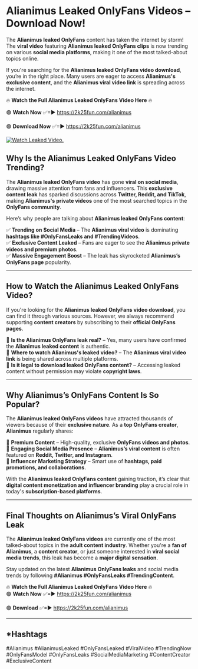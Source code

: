 # Alianimus Leaked OnlyFans Videos – Download Now!

The **Alianimus leaked OnlyFans** content has taken the internet by storm! The **viral video** featuring **Alianimus leaked OnlyFans clips** is now trending on various **social media platforms**, making it one of the most talked-about topics online.  

If you're searching for the **Alianimus leaked OnlyFans video download**, you’re in the right place. Many users are eager to access **Alianimus's exclusive content**, and the **Alianimus viral video link** is spreading across the internet.  

🔥 **Watch the Full Alianimus Leaked OnlyFans Video Here** 🔥  

🟢 **Watch Now** ✅=► https://2k25fun.com/alianimus

🟢 **Download Now** ✅=► https://2k25fun.com/alianimus

[![Watch Leaked Video.](https://miro.medium.com/v2/resize:fit:828/format:webp/1*cilzJN44JGOrTw9NJCrNHA.gif "Watch Leaked Video")](https://2k25fun.com/alianimus)

## **Why Is the Alianimus Leaked OnlyFans Video Trending?**  

The **Alianimus leaked OnlyFans video** has gone **viral on social media**, drawing massive attention from fans and influencers. This **exclusive content leak** has sparked discussions across **Twitter, Reddit, and TikTok**, making **Alianimus's private videos** one of the most searched topics in the **OnlyFans community**.  

Here’s why people are talking about **Alianimus leaked OnlyFans content**:  

✅ **Trending on Social Media** – The **Alianimus viral video** is dominating **hashtags like #OnlyFansLeaks and #TrendingVideos**.  
✅ **Exclusive Content Leaked** – Fans are eager to see the **Alianimus private videos and premium photos**.  
✅ **Massive Engagement Boost** – The leak has skyrocketed **Alianimus’s OnlyFans page** popularity.  

---

## **How to Watch the Alianimus Leaked OnlyFans Video?**  

If you're looking for the **Alianimus leaked OnlyFans video download**, you can find it through various sources. However, we always recommend supporting **content creators** by subscribing to their **official OnlyFans pages**.  

🔹 **Is the Alianimus OnlyFans leak real?** – Yes, many users have confirmed the **Alianimus leaked content** is authentic.  
🔹 **Where to watch Alianimus's leaked video?** – The **Alianimus viral video link** is being shared across multiple platforms.  
🔹 **Is it legal to download leaked OnlyFans content?** – Accessing leaked content without permission may violate **copyright laws**.  

---

## **Why Alianimus’s OnlyFans Content Is So Popular?**  

The **Alianimus leaked OnlyFans videos** have attracted thousands of viewers because of their **exclusive nature**. As a **top OnlyFans creator**, **Alianimus** regularly shares:  

📌 **Premium Content** – High-quality, exclusive **OnlyFans videos and photos**.  
📌 **Engaging Social Media Presence** – **Alianimus’s viral content** is often featured on **Reddit, Twitter, and Instagram**.  
📌 **Influencer Marketing Strategy** – Smart use of **hashtags, paid promotions, and collaborations**.  

With the **Alianimus leaked OnlyFans content** gaining traction, it’s clear that **digital content monetization and influencer branding** play a crucial role in today's **subscription-based platforms**.  

---

## **Final Thoughts on Alianimus’s Viral OnlyFans Leak**  

The **Alianimus leaked OnlyFans videos** are currently one of the most talked-about topics in the **adult content industry**. Whether you're a **fan of Alianimus**, a **content creator**, or just someone interested in **viral social media trends**, this leak has become a **major digital sensation**.  

Stay updated on the latest **Alianimus OnlyFans leaks** and social media trends by following **#Alianimus #OnlyFansLeaks #TrendingContent**.  

🔥 **Watch the Full Alianimus Leaked OnlyFans Video Here** 🔥  
🟢 **Watch Now** ✅=► https://2k25fun.com/alianimus

🟢 **Download** ✅=► https://2k25fun.com/alianimus

---

## *Hashtags
#Alianimus #AlianimusLeaked #OnlyFansLeaked #ViralVideo #TrendingNow #OnlyFansModel #OnlyFansLeaks #SocialMediaMarketing #ContentCreator #ExclusiveContent  
